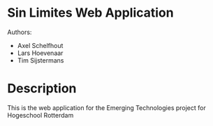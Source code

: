 # Sin Limites Web Application

Authors:
- Axel Schelfhout
- Lars Hoevenaar
- Tim Sijstermans

# Description

This is the web application for the Emerging Technologies project for Hogeschool Rotterdam
